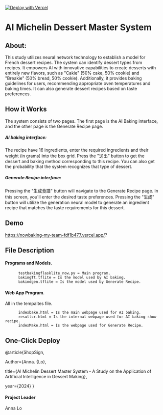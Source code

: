 [![Deploy with Vercel](https://vercel.com/button)](https://vercel.com/new/clone?repository-url=https%3A%2F%2Fgithub.com%2Fvercel%2Fexamples%2Ftree%2Fmain%2Fpython%2Fflask3&demo-title=Flask%203%20%2B%20Vercel&demo-description=Use%20Flask%203%20on%20Vercel%20with%20Serverless%20Functions%20using%20the%20Python%20Runtime.&demo-url=https%3A%2F%2Fflask3-python-template.vercel.app%2F&demo-image=https://assets.vercel.com/image/upload/v1669994156/random/flask.png)

# AI Michelin Dessert Master System 
## About:
This study utilizes neural network technology to establish a model for French dessert recipes. 
The system can identify dessert types from recipes. It empowers AI with innovative capabilities to create desserts with entirely new flavors, such as "Cakie" (50% cake, 50% cookie) and "Breakie" (50% bread, 50% cookie). 
Additionally, it provides baking guidelines for users, recommending appropriate oven temperatures and baking times. 
It can also generate dessert recipes based on taste preferences.

## How it Works
The system consists of two pages.
The first page is the AI Baking interface, and the other page is the Generate Recipe page.

##### AI baking interface: 
The recipe have 16 ingredients, enter the required ingredients and their weight (in grams) into the box grid.
Press the "送出" button to get the dessert and baking method corresponding to this recipe. You can also get the probability that the system recognizes that type of dessert.

##### Generate Recipe interface:
Pressing the "生成食譜" button will navigate to the Generate Recipe page. In this screen, you'll enter the desired taste preferences. Pressing the "生成" button will utilize the generation neural model to generate an ingredient recipe that matches the taste requirements for this dessert.

## Demo
https://nowbaking-my-team-fdf1b477.vercel.app/?

## File Description

#### Programs and Models.

          testbakingflasklite_now.py = Main program.
          bakingTt.tflite = Is the model used by AI baking.
          bakindgen.tflite = Is the model used by Generate Recipe.
     
#### Web App Program.

All in the tempaltes file.

          indexbake.html = Is the main webpage used for AI baking.
          resultcr.html = Is the internal webpage used for AI baking show recipe.
          indexMake.html = Is the webpage used for Generate Recipe.
  
## One-Click Deploy

@article{ShopSign,

Author={Anna. {Lo},

title={AI Michelin Dessert Master System - A Study on the Application of Artificial Intelligence in Dessert Making},

year={2024}
}
#### Project Leader
Anna Lo
